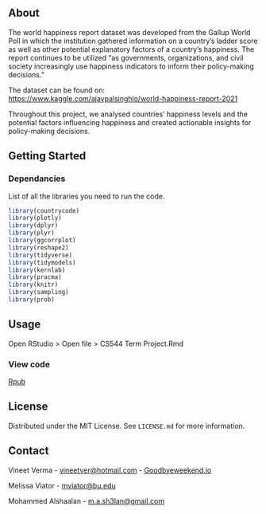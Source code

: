 ## About

The world happiness report dataset was developed from the Gallup World Poll in which the institution gathered information on a country’s ladder score as well as other potential explanatory factors of a country’s happiness. The report continues to be utilized “as governments, organizations, and civil society increasingly use happiness indicators to inform their policy-making decisions.”

The dataset can be found on: https://www.kaggle.com/ajaypalsinghlo/world-happiness-report-2021

Throughout this project, we analysed countries’ happiness levels and the potential factors influencing happiness and created actionable insights for policy-making decisions.

## Getting Started

### Dependancies

List of all the libraries you need to run the code.

  ```r
  library(countrycode)
library(plotly)
library(dplyr)
library(plyr)
library(ggcorrplot)
library(reshape2)
library(tidyverse)
library(tidymodels)
library(kernlab)
library(pracma)
library(knitr)
library(sampling)
library(prob)
  ```


<!-- USAGE EXAMPLES -->
## Usage

Open RStudio > Open file > CS544 Term Project.Rmd

### View code

[Rpub](https://rpubs.com/vineetver/864822)

## License

Distributed under the MIT License. See `LICENSE.md` for more information.


## Contact

Vineet Verma - vineetver@hotmail.com - [Goodbyeweekend.io](https://www.goodbyeweekend.io/)

Melissa Viator - mviator@bu.edu

Mohammed Alshaalan - m.a.sh3lan@gmail.com

